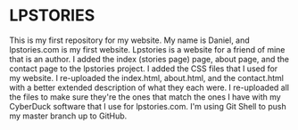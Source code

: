 # LPSTORIES
This is my first repository for my website.
My name is Daniel, and lpstories.com is my first website. Lpstories is a website for a friend of mine that is an author.
I added the index (stories page) page, about page, and the contact page to the lpstories project. 
I added the CSS files that I used for my website.
I re-uploaded the index.html, about.html, and the contact.html with a better extended description of what they each were.
I re-uploaded all the files to make sure they're the ones that match the ones I have with my CyberDuck software that I use for lpstories.com. I'm using Git Shell to push my master branch up to GitHub.
